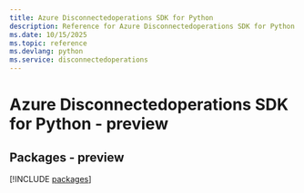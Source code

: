```yaml
---
title: Azure Disconnectedoperations SDK for Python
description: Reference for Azure Disconnectedoperations SDK for Python
ms.date: 10/15/2025
ms.topic: reference
ms.devlang: python
ms.service: disconnectedoperations
---
```

# Azure Disconnectedoperations SDK for Python - preview
## Packages - preview
[!INCLUDE [packages](disconnectedoperations-index.md)]